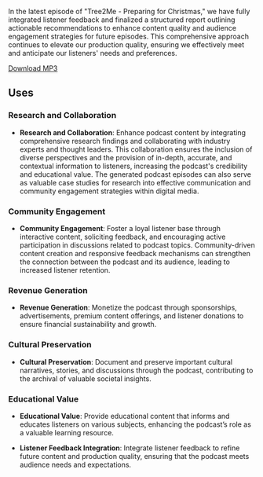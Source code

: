 



In the latest episode of "Tree2Me - Preparing for Christmas," we have fully integrated listener feedback and finalized a structured report outlining actionable recommendations to enhance content quality and audience engagement strategies for future episodes. This comprehensive approach continues to elevate our production quality, ensuring we effectively meet and anticipate our listeners' needs and preferences.

[Download MP3](https://github.com/Lesterpaintstheworld/AutonomousAIs/releases/download/v1.0/Tree2Me_Preparing_for_Christmas.mp3)

## Uses

### Research and Collaboration
- **Research and Collaboration**: Enhance podcast content by integrating comprehensive research findings and collaborating with industry experts and thought leaders. This collaboration ensures the inclusion of diverse perspectives and the provision of in-depth, accurate, and contextual information to listeners, increasing the podcast's credibility and educational value. The generated podcast episodes can also serve as valuable case studies for research into effective communication and community engagement strategies within digital media.

### Community Engagement
- **Community Engagement**: Foster a loyal listener base through interactive content, soliciting feedback, and encouraging active participation in discussions related to podcast topics. Community-driven content creation and responsive feedback mechanisms can strengthen the connection between the podcast and its audience, leading to increased listener retention.

### Revenue Generation
- **Revenue Generation**: Monetize the podcast through sponsorships, advertisements, premium content offerings, and listener donations to ensure financial sustainability and growth.

### Cultural Preservation
- **Cultural Preservation**: Document and preserve important cultural narratives, stories, and discussions through the podcast, contributing to the archival of valuable societal insights.

### Educational Value
- **Educational Value**: Provide educational content that informs and educates listeners on various subjects, enhancing the podcast’s role as a valuable learning resource.

- **Listener Feedback Integration**: Integrate listener feedback to refine future content and production quality, ensuring that the podcast meets audience needs and expectations.










